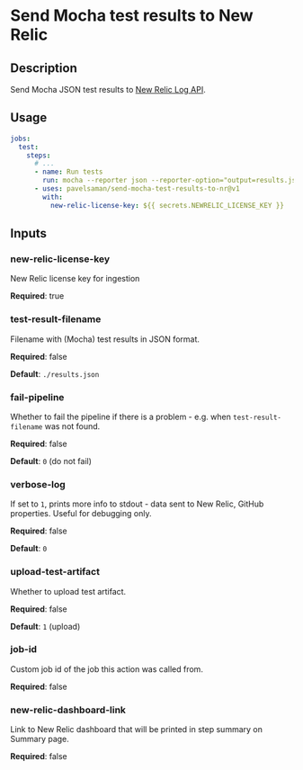# Send Mocha test results to New Relic

## Description

Send Mocha JSON test results to [New Relic Log API](https://docs.newrelic.com/docs/logs/log-api/introduction-log-api/).

## Usage

```yaml
jobs:
  test:
    steps:
      # ...
      - name: Run tests
        run: mocha --reporter json --reporter-option="output=results.json"
      - uses: pavelsaman/send-mocha-test-results-to-nr@v1
        with:
          new-relic-license-key: ${{ secrets.NEWRELIC_LICENSE_KEY }}
```

## Inputs

### new-relic-license-key

New Relic license key for ingestion

**Required**: true

### test-result-filename

Filename with (Mocha) test results in JSON format.

**Required**: false

**Default**: `./results.json`

### fail-pipeline

Whether to fail the pipeline if there is a problem - e.g. when `test-result-filename` was not found.

**Required**: false

**Default**: `0` (do not fail)

### verbose-log

If set to `1`, prints more info to stdout - data sent to New Relic, GitHub properties. Useful for debugging only.

**Required**: false

**Default**: `0`

### upload-test-artifact

Whether to upload test artifact.

**Required**: false

**Default**: `1` (upload)

### job-id

Custom job id of the job this action was called from.

**Required**: false

### new-relic-dashboard-link

Link to New Relic dashboard that will be printed in step summary on Summary page.

**Required**: false
